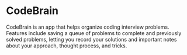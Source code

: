 # CodeBrain

CodeBrain is an app that helps organize coding interview problems. Features include saving a queue of problems to complete and previously solved problems, letting you record your solutions and important notes about your approach, thought process, and tricks.